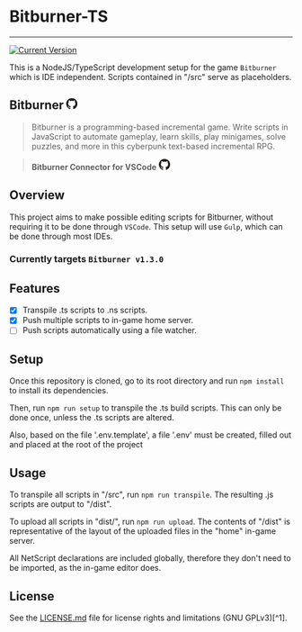 # Bitburner-TS 
---

[![Current Version](https://img.shields.io/badge/version-0.0.1-green.svg)](https://github.com/GeoffoiB/bitburner-ts)

This is a NodeJS/TypeScript development setup for the game `Bitburner` which is IDE independent. Scripts contained in "/src" serve as placeholders.


## Bitburner <a href="https://github.com/danielyxie/bitburner/"><img height="20" src="https://raw.githubusercontent.com/github/explore/89bdd9644f44d1b12180fd512b95574fe4c54617/topics/github-api/github-api.png"></a>

> Bitburner is a programming-based incremental game. Write scripts in JavaScript to automate gameplay, learn skills, play minigames, solve puzzles, and more in this cyberpunk text-based incremental RPG.

> **Bitburner Connector for VSCode**  <a href="https://github.com/bitburner-official/bitburner-vscode/"><img height="20" src="https://raw.githubusercontent.com/github/explore/89bdd9644f44d1b12180fd512b95574fe4c54617/topics/github-api/github-api.png"></a>


## Overview

This project aims to make possible editing scripts for Bitburner, without requiring it to be done through `VSCode`. This setup will use `Gulp`, which can be done through most IDEs.

### Currently targets `Bitburner v1.3.0`

## Features

- [x] Transpile .ts scripts to .ns scripts.
- [x] Push multiple scripts to in-game home server.
- [ ] Push scripts automatically using a file watcher.

## Setup

Once this repository is cloned, go to its root directory and run `npm install` to install its dependencies.

Then, run `npm run setup` to transpile the .ts build scripts. This can only be done once, unless the .ts scripts are altered.

Also, based on the file '.env.template', a file '.env' must be created, filled out and placed at the root of the project

## Usage

To transpile all scripts in "/src", run `npm run transpile`. The resulting .js scripts are output to "/dist".

To upload all scripts in "dist/", run `npm run upload`.
The contents of "/dist" is representative of the layout of the uploaded files in the "home" in-game server.

All NetScript declarations are included globally, therefore they don't need to be imported, as the in-game editor does.

## License

See the [LICENSE.md](LICENSE.md) file for license rights and limitations (GNU GPLv3)[^1].
